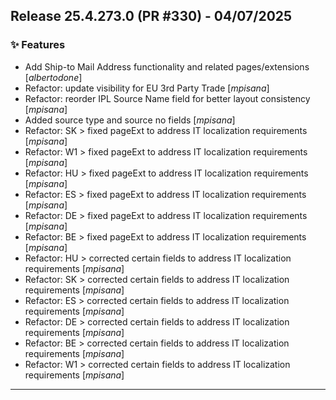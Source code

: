 ## Release 25.4.273.0 (PR #330) - 04/07/2025
### ✨ Features
  * Add Ship-to Mail Address functionality and related pages/extensions [*albertodone*]
  * Refactor: update visibility for EU 3rd Party Trade [*mpisana*]
  * Refactor: reorder IPL Source Name field for better layout consistency [*mpisana*]
  * Added source type and source no fields [*mpisana*]
  * Refactor: SK > fixed pageExt to address IT localization requirements [*mpisana*]
  * Refactor: W1 > fixed pageExt to address IT localization requirements [*mpisana*]
  * Refactor: HU > fixed pageExt to address IT localization requirements [*mpisana*]
  * Refactor: ES > fixed pageExt to address IT localization requirements [*mpisana*]
  * Refactor: DE > fixed pageExt to address IT localization requirements [*mpisana*]
  * Refactor: BE > fixed pageExt to address IT localization requirements [*mpisana*]
  * Refactor: HU > corrected certain fields to address IT localization requirements [*mpisana*]
  * Refactor: SK > corrected certain fields to address IT localization requirements [*mpisana*]
  * Refactor: ES > corrected certain fields to address IT localization requirements [*mpisana*]
  * Refactor: DE > corrected certain fields to address IT localization requirements [*mpisana*]
  * Refactor: BE > corrected certain fields to address IT localization requirements [*mpisana*]
  * Refactor: W1 > corrected certain fields to address IT localization requirements [*mpisana*]

---

